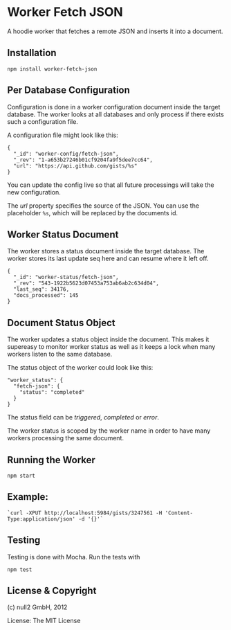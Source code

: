 # Worker Fetch JSON

A hoodie worker that fetches a remote JSON
and inserts it into a document.


## Installation


    npm install worker-fetch-json


## Per Database Configuration

Configuration is done in a worker configuration document inside the target database.
The worker looks at all databases and only process if there exists such a configuration file.

A configuration file might look like this:

    {
      "_id": "worker-config/fetch-json",
      "_rev": "1-a653b27246b01cf9204fa9f5dee7cc64",
      "url": "https://api.github.com/gists/%s"
    }

You can update the config live so that all future processings will take the new configuration.

The _url_ property specifies the source of the JSON.
You can use the placeholder `%s`, which will be replaced by the documents id.


## Worker Status Document

The worker stores a status document inside the target database.
The worker stores its last update seq here and can resume where it left off.

    {
      "_id": "worker-status/fetch-json",
      "_rev": "543-1922b5623d07453a753ab6ab2c634d04",
      "last_seq": 34176,
      "docs_processed": 145
    }


## Document Status Object

The worker updates a status object inside the document.
This makes it supereasy to monitor worker status as well as
it keeps a lock when many workers listen to the same database.

The status object of the worker could look like this:

    "worker_status": {
      "fetch-json": {
        "status": "completed"
      }
    }

The status field can be _triggered_, _completed_ or _error_.

The worker status is scoped by the worker name in order to have many workers
processing the same document.


## Running the Worker

    npm start


## Example:


    `curl -XPUT http://localhost:5984/gists/3247561 -H 'Content-Type:application/json' -d '{}'`


## Testing

Testing is done with Mocha. Run the tests with

    npm test



## License & Copyright

(c) null2 GmbH, 2012

License: The MIT License

